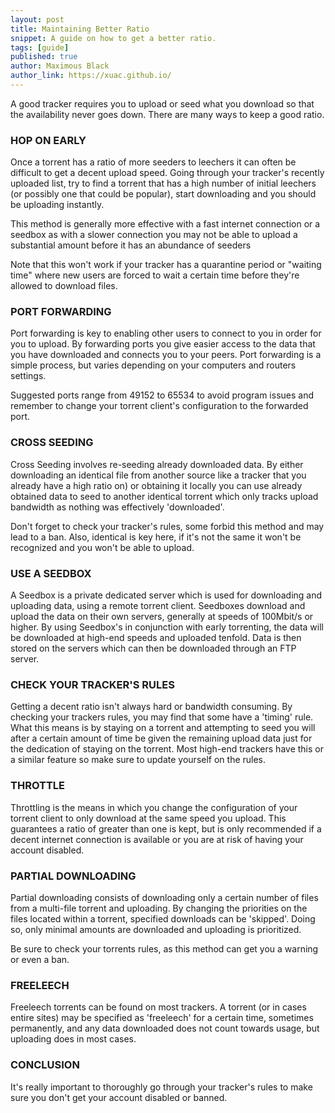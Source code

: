 ```yaml
---
layout: post
title: Maintaining Better Ratio
snippet: A guide on how to get a better ratio.
tags: [guide]
published: true
author: Maximous Black
author_link: https://xuac.github.io/
---
```


A good tracker requires you to upload or seed what you download so that the availability never goes down. There are many ways to keep a good ratio. 


### HOP ON EARLY

Once a torrent has a ratio of more seeders to leechers it can often be difficult to get a decent upload speed. Going through your tracker's recently uploaded list, try to find a torrent that has a high number of initial leechers (or possibly one that could be popular), start downloading and you should be uploading instantly.

This method is generally more effective with a fast internet connection or a seedbox as with a slower connection you may not be able to upload a substantial amount before it has an abundance of seeders

Note that this won't work if your tracker has a quarantine period or "waiting time" where new users are forced to wait a certain time before they're allowed to download files.


### PORT FORWARDING

Port forwarding is key to enabling other users to connect to you in order for you to upload. By forwarding ports you give easier access to the data that you have downloaded and connects you to your peers. Port forwarding is a simple process, but varies depending on your computers and routers settings.

Suggested ports range from 49152 to 65534 to avoid program issues and remember to change your torrent client's configuration to the forwarded port.


### CROSS SEEDING

Cross Seeding involves re-seeding already downloaded data. By either downloading an identical file from another source like a tracker that you already have a high ratio on) or obtaining it locally you can use already obtained data to seed to another identical torrent which only tracks upload bandwidth as nothing was effectively 'downloaded'.

Don't forget to check your tracker's rules, some forbid this method and may lead to a ban. Also, identical is key here, if it's not the same it won't be recognized and you won't be able to upload.


### USE A SEEDBOX

A Seedbox is a private dedicated server which is used for downloading and uploading data, using a remote torrent client. Seedboxes download and upload the data on their own servers, generally at speeds of 100Mbit/s or higher. By using Seedbox's in conjunction with early torrenting, the data will be downloaded at high-end speeds and uploaded tenfold. Data is then stored on the servers which can then be downloaded through an FTP server.


### CHECK YOUR TRACKER'S RULES

Getting a decent ratio isn't always hard or bandwidth consuming. By checking your trackers rules, you may find that some have a 'timing' rule. What this means is by staying on a torrent and attempting to seed you will after a certain amount of time be given the remaining upload data just for the dedication of staying on the torrent. Most high-end trackers have this or a similar feature so make sure to update yourself on the rules.


### THROTTLE

Throttling is the means in which you change the configuration of your torrent client to only download at the same speed you upload. This guarantees a ratio of greater than one is kept, but is only recommended if a decent internet connection is available or you are at risk of having your account disabled.


### PARTIAL DOWNLOADING

Partial downloading consists of downloading only a certain number of files from a multi-file torrent and uploading. By changing the priorities on the files located within a torrent, specified downloads can be 'skipped'. Doing so, only minimal amounts are downloaded and uploading is prioritized.

Be sure to check your torrents rules, as this method can get you a warning or even a ban.


### FREELEECH

Freeleech torrents can be found on most trackers. A torrent (or in cases entire sites) may be specified as 'freeleech' for a certain time, sometimes permanently, and any data downloaded does not count towards usage, but uploading does in most cases.

### CONCLUSION

It's really important to thoroughly go through your tracker's rules to make sure you don't get your account disabled or banned.
